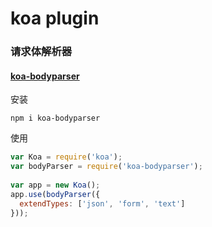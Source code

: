 # koa plugin

### 请求体解析器 

#### [koa-bodyparser](https://www.npmjs.com/package/koa-bodyparser)

安装
```
npm i koa-bodyparser
```

使用

```javascript
var Koa = require('koa');
var bodyParser = require('koa-bodyparser');
 
var app = new Koa();
app.use(bodyParser({
  extendTypes: ['json', 'form', 'text']
}));
```